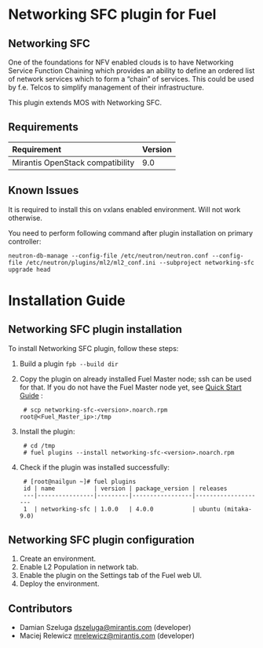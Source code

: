 Networking SFC plugin for Fuel
=======================

Networking SFC
--------------

One of the foundations for NFV enabled clouds is to have
Networking Service Function Chaining which provides an
ability to define an ordered list of network services
which to form a “chain” of services. This could be used
by f.e. Telcos to simplify management of their infrastructure.

This plugin extends MOS with Networking SFC.

Requirements
------------

| Requirement                      | Version |
|:---------------------------------|:--------|
| Mirantis OpenStack compatibility | 9.0     |

Known Issues
-------------------
It is required to install this on vxlans enabled environment. Will not work otherwise.

You need to perform following command after plugin installation on primary controller:
```
neutron-db-manage --config-file /etc/neutron/neutron.conf --config-file /etc/neutron/plugins/ml2/ml2_conf.ini --subproject networking-sfc upgrade head
```

Installation Guide
==================

Networking SFC plugin installation
---------------------------

To install Networking SFC plugin, follow these steps:

1. Build a plugin `fpb --build dir`

2. Copy the plugin on already installed Fuel Master node; ssh can be used for
    that. If you do not have the Fuel Master node yet, see
    [Quick Start Guide](https://software.mirantis.com/quick-start/) :

        # scp networking-sfc-<version>.noarch.rpm root@<Fuel_Master_ip>:/tmp

3. Install the plugin:

        # cd /tmp
        # fuel plugins --install networking-sfc-<version>.noarch.rpm

4. Check if the plugin was installed successfully:

        # [root@nailgun ~]# fuel plugins
        id | name           | version | package_version | releases
        ---|----------------|---------|-----------------|--------------------
        1  | networking-sfc | 1.0.0   | 4.0.0           | ubuntu (mitaka-9.0)

Networking SFC plugin configuration
----------------------------

1. Create an environment.
2. Enable L2 Population in network tab.
3. Enable the plugin on the Settings tab of the Fuel web UI.
4. Deploy the environment.

Contributors
------------

 * Damian Szeluga <dszeluga@mirantis.com> (developer)
 * Maciej Relewicz <mrelewicz@mirantis.com> (developer)

